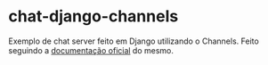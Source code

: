 # chat-django-channels
Exemplo de chat server feito em Django utilizando o Channels. Feito seguindo a [documentação oficial](https://channels.readthedocs.io/en/stable/index.html) do mesmo.
